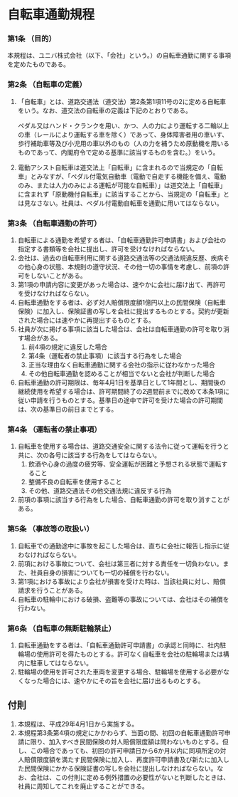 # 自転車通勤規程

### 第1条 （目的）
本規程は、ユニバ株式会社（以下、「会社」という。）の自転車通勤に関する事項を定めたものである。

### 第2条 （自転車の定義）
1. 「自転車」とは、道路交通法（道交法）第2条第1項11号の2に定める自転車をいう。なお、道交法の自転車の定義は下記のとおりである。

    ペダル又はハンド・クランクを用い、かつ、人の力により運転する二輪以上の車（レールにより運転する車を除く）であって、身体障害者用の車いす、歩行補助車等及び小児用の車以外のもの（人の力を補うため原動機を用いるものであって、内閣府令で定める基準に該当するものを含む。）をいう。

1. 電動アシスト自転車は道交法上「自転車」に含まれるので当規定の「自転車」とみなすが、「ペダル付電気自動車（電動で自走する機能を備え、電動のみ、または人力のみによる運転が可能な自転車）」は道交法上「自転車」に含まれず「原動機付自転車」に該当することから、当規定の「自転車」とは見なさない。社員は、ペダル付電動自転車を通勤に用いてはならない。

### 第3条 （自転車通勤の許可）
1. 自転車による通勤を希望する者は、「自転車通勤許可申請書」および会社の指定する書類等を会社に提出し、許可を受けなければならない。
1. 会社は、過去の自転車利用に関する道路交通法等の交通法規違反歴、疾病その他心身の状態、本規則の遵守状況、その他一切の事情を考慮し、前項の許可をしないことがある。
1. 第1項の申請内容に変更があった場合は、速やかに会社に届け出て、再許可を受けなければならない。
1. 自転車通勤をする者は、必ず対人賠償限度額1億円以上の民間保険（自転車保険）に加入し、保険証書の写しを会社に提出するものとする。契約が更新された場合には速やかに再提出するものとする。
1. 社員が次に掲げる事項に該当した場合は、会社は自転車通勤の許可を取り消す場合がある。
    1. 前4項の規定に違反した場合
    1. 第4条（運転者の禁止事項）に該当する行為をした場合
    1. 正当な理由なく自転車通勤に関する会社の指示に従わなかった場合
    1. その他自転車通勤を認めることが相当でないと会社が判断した場合
1. 自転車通勤の許可期限は、毎年4月1日を基準日として1年間とし、期間後の継続使用を希望する場合は、許可期間終了の2週間前までに改めて本条1項に従い申請を行うものとする。基準日の途中で許可を受けた場合の許可期間は、次の基準日の前日までとする。

### 第4条 （運転者の禁止事項）
1. 自転車を使用する場合は、道路交通安全に関する法令に従って運転を行うと共に、次の各号に該当する行為をしてはならない。
    1. 飲酒や心身の過度の疲労等、安全運転が困難と予想される状態で運転すること
    1. 整備不良の自転車を使用すること
    1. その他、道路交通法その他交通法規に違反する行為
1. 前項の事項に該当する行為をした場合、自転車通勤の許可を取り消すことがある。

### 第5条 （事故等の取扱い）
1. 自転車での通勤途中に事故を起こした場合は、直ちに会社に報告し指示に従わなければならない。
1. 前項における事故について、会社は第三者に対する責任を一切負わない。また、社員自身の損害についても一切の補償を行わない。
1. 第1項における事故により会社が損害を受けた時は、当該社員に対し、賠償請求を行うことがある。
1. 自転車の駐輪中における破損、盗難等の事故については、会社はその補償を行わない。

### 第6条 （自転車の無断駐輪禁止）
1. 自転車通勤をする者は、「自転車通勤許可申請書」の承認と同時に、社内駐輪場の使用許可を得たものとする。許可なく自転車を会社の駐輪場または構内に駐車してはならない。
1. 駐輪場の使用を許可された車両を変更する場合、駐輪場を使用する必要がなくなった場合には、速やかにその旨を会社に届け出るものとする。

## 付則
1. 本規程は、平成29年4月1日から実施する。
1. 本規程第3条第4項の規定にかかわらず、当面の間、初回の自転車通勤許可申請に限り、加入すべき民間保険の対人賠償限度額は問わないものとする。但し、この場合であっても、初回の許可申請日から6か月以内に同項所定の対人賠償限度額を満たす民間保険に加入し、再度許可申請書及び新たに加入した民間保険にかかる保険証書の写しを会社に提出しなければならない。なお、会社は、この付則に定める例外措置の必要性がないと判断したときは、社員に周知してこれを廃止することができる。
